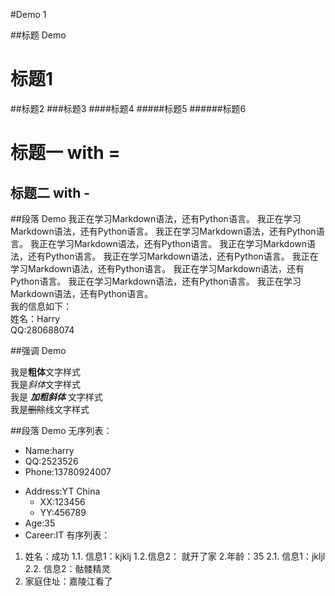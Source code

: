 #Demo 1

##标题 Demo
# 标题1
##标题2
###标题3
####标题4
#####标题5
######标题6

标题一 with =
===

标题二 with -
---


##段落 Demo
	我正在学习Markdown语法，还有Python语言。   我正在学习Markdown语法，还有Python语言。   我正在学习Markdown语法，还有Python语言。   我正在学习Markdown语法，还有Python语言。   我正在学习Markdown语法，还有Python语言。   我正在学习Markdown语法，还有Python语言。   我正在学习Markdown语法，还有Python语言。   我正在学习Markdown语法，还有Python语言。   我正在学习Markdown语法，还有Python语言。   我正在学习Markdown语法，还有Python语言。    
	我的信息如下：    
	姓名：Harry  
	QQ:280688074  
	
	
	
##强调 Demo

我是**粗体**文字样式  
我是*斜体*文字样式  
我是 ***加粗斜体*** 文字样式  
我是~~删除~~线文字样式

##段落 Demo
无序列表：
* Name:harry
* QQ:2523526
* Phone:13780924007

- Address:YT China
	- XX:123456
	- YY:456789
- Age:35
- Career:IT
有序列表：
1. 姓名：成功
	1.1. 信息1：kjklj
	1.2.信息2： 就开了家
2.年龄：35
	2.1. 信息1：jkljl
	2.2. 信息2：骷髅精灵
3. 家庭住址：嘉陵江看了